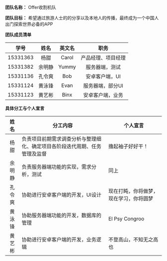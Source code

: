**团队名称：** Offer收割机队

**团队目标：** 希望通过旅游人士的的分享以及本地人的传播，最终成为一个中国人出门探索世界必备的APP

**团队成员清单**

| 学号 | 姓名 | 英文名 | 职务 |
|:---:|:---:|:---:|:----:|
|15331363|杨甜|Carol|产品经理、项目经理|
|15331382|余明静|Yummy|服务器端，测试|
|15331136|孔令爽|Bob|安卓客户端，UI|
|15331124|黄泳锋|Evan|服务器端，部分UI|
|15331123|黄艺彬|Binx|安卓客户端，业务|

**具体分工与个人宣言**

| 姓名 | 分工内容 | 个人宣言 |
|:---:|------|------|
|杨甜|负责项目前期需求调查分析与整理细化、确定项目各阶段迭代周期、任务管理及监督|撸起袖子好好干！|
|余明静|负责服务器端功能的实现，需求分析，测试|同上|
|孔令爽|协助进行安卓客户端的开发，UI设计|现在打盹，你将做梦，现在学习，你将圆梦|
|黄泳锋|协助服务器端功能的开发，数据库的管理|El Psy Congroo|
|黄艺彬|协助进行安卓客户端的开发，业务逻辑|不登高山，不知无之高也|

